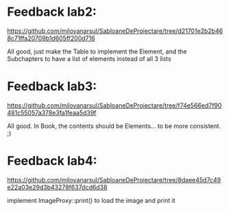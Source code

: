 # Feedback lab2:
https://github.com/milovanarsul/SabloaneDeProiectare/tree/d21701e2b2b468c71ffa20709b1d605ff200d716

All good, just make the Table to implement the Element, and the Subchapters to have a list of elements instead of all 3 lists

# Feedback lab3: 
https://github.com/milovanarsul/SabloaneDeProiectare/tree/f74e566ed7f90481c55057a378e3fa1feaa5d39f

All good. 
In Book, the contents should be Elements... to be more consistent. ;)

# Feedback lab4:
https://github.com/milovanarsul/SabloaneDeProiectare/tree/8daee45d7c49e22a03e29d3b43278f637dcd6d38

implement ImageProxy::print() to load the image and print it
